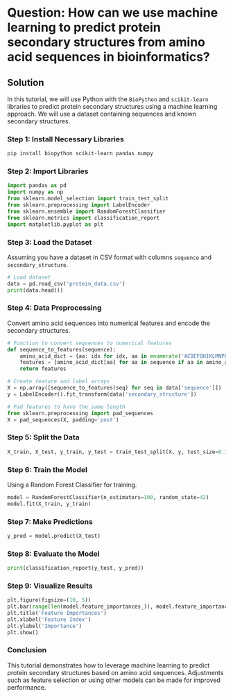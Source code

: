 # Question: How can we use machine learning to predict protein secondary structures from amino acid sequences in bioinformatics?

## Solution

In this tutorial, we will use Python with the `BioPython` and `scikit-learn` libraries to predict protein secondary structures using a machine learning approach. We will use a dataset containing sequences and known secondary structures.

### Step 1: Install Necessary Libraries

```bash
pip install biopython scikit-learn pandas numpy
```

### Step 2: Import Libraries

```python
import pandas as pd
import numpy as np
from sklearn.model_selection import train_test_split
from sklearn.preprocessing import LabelEncoder
from sklearn.ensemble import RandomForestClassifier
from sklearn.metrics import classification_report
import matplotlib.pyplot as plt
```

### Step 3: Load the Dataset

Assuming you have a dataset in CSV format with columns `sequence` and `secondary_structure`.

```python
# Load dataset
data = pd.read_csv('protein_data.csv')
print(data.head())
```

### Step 4: Data Preprocessing

Convert amino acid sequences into numerical features and encode the secondary structures.

```python
# Function to convert sequences to numerical features
def sequence_to_features(sequence):
    amino_acid_dict = {aa: idx for idx, aa in enumerate('ACDEFGHIKLMNPQRSTVWY')}
    features = [amino_acid_dict[aa] for aa in sequence if aa in amino_acid_dict]
    return features

# Create feature and label arrays
X = np.array([sequence_to_features(seq) for seq in data['sequence']])
y = LabelEncoder().fit_transform(data['secondary_structure'])

# Pad features to have the same length
from sklearn.preprocessing import pad_sequences
X = pad_sequences(X, padding='post')
```

### Step 5: Split the Data

```python
X_train, X_test, y_train, y_test = train_test_split(X, y, test_size=0.2, random_state=42)
```

### Step 6: Train the Model

Using a Random Forest Classifier for training.

```python
model = RandomForestClassifier(n_estimators=100, random_state=42)
model.fit(X_train, y_train)
```

### Step 7: Make Predictions

```python
y_pred = model.predict(X_test)
```

### Step 8: Evaluate the Model

```python
print(classification_report(y_test, y_pred))
```

### Step 9: Visualize Results

```python
plt.figure(figsize=(10, 5))
plt.bar(range(len(model.feature_importances_)), model.feature_importances_)
plt.title('Feature Importances')
plt.xlabel('Feature Index')
plt.ylabel('Importance')
plt.show()
```

### Conclusion

This tutorial demonstrates how to leverage machine learning to predict protein secondary structures based on amino acid sequences. Adjustments such as feature selection or using other models can be made for improved performance.